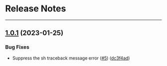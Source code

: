# Release Notes
---

## [1.0.1](https://github.com/osl-incubator/makim/compare/1.0.0...1.0.1) (2023-01-25)


### Bug Fixes

* Suppress the sh traceback message error ([#5](https://github.com/osl-incubator/makim/issues/5)) ([dc3f4ad](https://github.com/osl-incubator/makim/commit/dc3f4ad1a949cd72e628742107cf5bd368721b7e))
